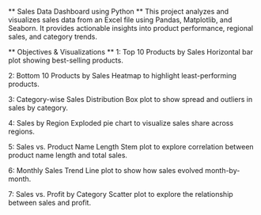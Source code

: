 ** Sales Data Dashboard using Python **
This project analyzes and visualizes sales data from an Excel file using Pandas, Matplotlib, and Seaborn. It provides actionable insights into product performance, regional sales, and category trends.

**  Objectives & Visualizations **
1: Top 10 Products by Sales
    Horizontal bar plot showing best-selling products.

2: Bottom 10 Products by Sales
    Heatmap to highlight least-performing products.

3: Category-wise Sales Distribution
    Box plot to show spread and outliers in sales by category.

4: Sales by Region
    Exploded pie chart to visualize sales share across regions.

5: Sales vs. Product Name Length
    Stem plot to explore correlation between product name length and total sales.

6: Monthly Sales Trend
    Line plot to show how sales evolved month-by-month.

7: Sales vs. Profit by Category
    Scatter plot to explore the relationship between sales and profit.